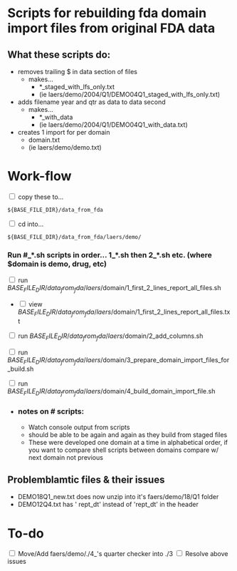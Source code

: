 # Scripts for rebuilding fda domain import files from original FDA data

## What these scripts do:
   - removes trailing $ in data section of files 
     - makes...
       - *_staged_with_lfs_only.txt 
       - (ie laers/demo/2004/Q1/DEMO04Q1_staged_with_lfs_only.txt)
   - adds filename year and qtr as data to data second
     - makes...
       - *_with_data
       - (ie laers/demo/2004/Q1/DEMO04Q1_with_data.txt)
   - creates 1 import for per domain
     - domain.txt
     - (ie laers/demo/demo.txt)

# Work-flow

<input type="checkbox"> copy these to...

    ${BASE_FILE_DIR}/data_from_fda

<input type="checkbox"> cd into...

    ${BASE_FILE_DIR}/data_from_fda/laers/demo/

### Run #\_\*.sh scripts in order... 1_\*.sh then 2_*.sh etc. (where $domain is demo, drug, etc)


<input type="checkbox"> run ${BASE_FILE_DIR}/data_from_fda/laers/$domain/1_first_2_lines_report_all_files.sh

- <input type="checkbox"> view ${BASE_FILE_DIR}/data_from_fda/laers/$domain/1_first_2_lines_report_all_files.txt

<input type="checkbox"> run ${BASE_FILE_DIR}/data_from_fda/laers/$domain/2_add_columns.sh

<input type="checkbox"> run ${BASE_FILE_DIR}/data_from_fda/laers/$domain/3_prepare_domain_import_files_for_build.sh

<input type="checkbox"> run ${BASE_FILE_DIR}/data_from_fda/laers/$domain/4_build_domain_import_file.sh

- ### notes on # scripts:
  - Watch console output from scripts
  - should be able to be again and again as they build from staged files
  - These were developed one domain at a time in alphabetical order, if you want to compare shell scripts between domains compare w/ next domain not previous


## Problemblamtic files & their issues
   - DEMO18Q1_new.txt does now unzip into it's faers/demo/18/Q1 folder
   - DEMO12Q4.txt has ' rept_dt' instead of 'rept_dt' in the header


# To-do
<input type="checkbox"> Move/Add faers/demo/./4_'s quarter checker into ./3
<input type="checkbox"> Resolve above issues